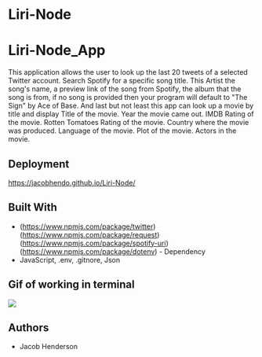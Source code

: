 # Liri-Node
# Liri-Node_App

This application allows the user to look up the last 20 tweets of a selected Twitter account. Search Spotify for a specific	song title. This  Artist the song's name, a preview link of the song from Spotify, the album that the song is from, if no song is provided then your program will default to "The Sign" by Ace of Base. And last but not least this app can look up a movie by title and display Title of the movie. Year the movie came out. IMDB Rating of the movie. Rotten Tomatoes Rating of the movie. Country where the movie was produced.  Language of the movie. Plot of the movie. Actors in the movie.


## Deployment

https://jacobhendo.github.io/Liri-Node/

## Built With

*   (https://www.npmjs.com/package/twitter) (https://www.npmjs.com/package/request) (https://www.npmjs.com/package/spotify-uri)(https://www.npmjs.com/package/dotenv) - Dependency 
*   JavaScript, .env, .gitnore, Json

## Gif of working in terminal
![](http://recordit.co/VKt1bOVluG)


## Authors

* Jacob Henderson

